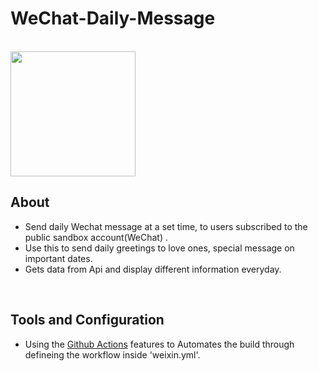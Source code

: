 # WeChat-Daily-Message

<br />

<img src="https://user-images.githubusercontent.com/102897343/201457682-2a0e9133-e4e0-4bce-b711-597de11b066f.jpg" width="200"/>

<br />

## About
- Send daily Wechat message at a set time, to users subscribed to the public sandbox account(WeChat) .
- Use this to send daily greetings to love ones, special message on important dates.
- Gets data from Api and display different information everyday.

<br />

## Tools and Configuration 
- Using the [Github Actions]([https://platformio.org/lib/show/2575/M5Stack-SD-Updater](https://docs.github.com/en/actions)) features to Automates the build through defineing the workflow inside 'weixin.yml'. 

